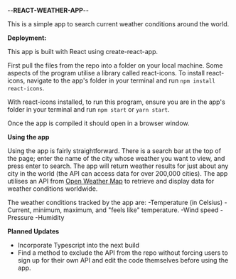 --**REACT-WEATHER-APP**--

This is a simple app to search current weather conditions around the world.

**Deployment:**

This app is built with React using create-react-app.

First pull the files from the repo into a folder on your local machine. Some aspects of the program utilise a library called react-icons. To install react-icons, navigate to the app's folder in your terminal and run `npm install react-icons`.

With react-icons installed, to run this program, ensure you are in the app's folder in your terminal and run `npm start` or `yarn start`.

Once the app is compiled it should open in a browser window.

**Using the app**

Using the app is fairly straightforward. There is a search bar at the top of the page; enter the name of the city whose weather you want to view, and press enter to search. The app will return weather results for just about any city in the world (the API can access data for over 200,000 cities). The app utilises an API from [Open Weather Map](https://openweathermap.org/) to retrieve and display data for weather conditions worldwide.

The weather conditions tracked by the app are:
-Temperature (in Celsius) - Current, minimum, maximum, and "feels like" temperature.
-Wind speed
-Pressure
-Humidity

**Planned Updates**

- Incorporate Typescript into the next build
- Find a method to exclude the API from the repo without forcing users to sign up for their own API and edit the code themselves before using the app.
